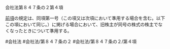 会社法第８４７条の２第４項

[前項](会社法＿＿＿＿第８４７条の２第３項)の規定は、同項第一号（この項又は次項において準用する場合を含む。以下この項において同じ。）に掲げる場合において、旧株主が同号の株式の株主でなくなったときについて準用する。

#会社法
#会社法/第８４７条の２
#会社法/第８４７条の２/第４項
